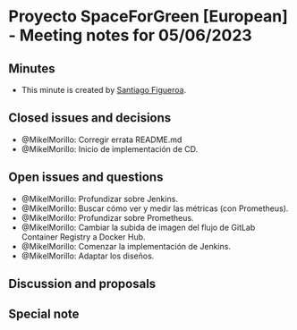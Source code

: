 # Proyecto SpaceForGreen [European] - Meeting notes for 05/06/2023

## Minutes

- This minute is created by [Santiago Figueroa](sfigueroa@ceit.es).

## Closed issues and decisions

- @MikelMorillo: Corregir errata README.md
- @MikelMorillo: Inicio de implementación de CD.

## Open issues and questions

- @MikelMorillo: Profundizar sobre Jenkins.
- @MikelMorillo: Buscar cómo ver y medir las métricas (con Prometheus).
- @MikelMorillo: Profundizar sobre Prometheus.
- @MikelMorillo: Cambiar la subida de imagen del flujo de GitLab Container Registry a Docker Hub.
- @MikelMorillo: Comenzar la implementación de Jenkins.
- @MikelMorillo: Adaptar los diseños.

## Discussion and proposals

## Special note
